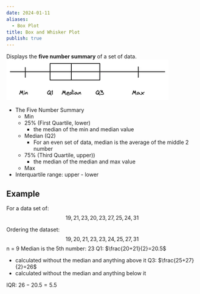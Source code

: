 ```yaml
---
date: 2024-01-11
aliases:
  - Box Plot
title: Box and Whisker Plot
publish: true
---
```


Displays the **five number summary** of a set of data.
![Box and Whisker Plot-20240320155053286.webp](../attachments/Box%20and%20Whisker%20Plot-20240320155053286.webp)

- The Five Number Summary
	- Min
	- 25% (First Quartile, lower)
		- the median of the min and median value
	- Median (Q2)
		- For an even set of data, median is the average of the middle 2 number
	- 75% (Third Quartile, upper))
		- the median of the median and max value
	- Max
- Interquartile range: upper - lower

## Example
For a data set of: $$19, 21, 23, 20, 23, 27, 25, 24, 31$$

Ordering the dataset: 
$$19, 20, 21, 23, 23, 24, 25, 27, 31$$
n = 9
Median is the 5th number: 23
Q1: $\frac{20+21}{2}=20.5$
- calculated without the median and anything above it
Q3: $\frac{25+27}{2}=26$
- calculated without the median and anything below it

IQR: $26-20.5=5.5$



